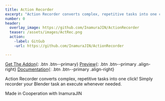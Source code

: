 ```yaml
---
title: Action Recorder
excerpt: "Action Recorder converts complex, repetitive tasks into one click!"
number: 0
header:
  overlay_image: https://github.com/InamuraJIN/ActionRecorder
  teaser: /assets/images/ActRec.png
  action:
    -label: GitGub
    -url: https://github.com/InamuraJIN/ActionRecorder

---
```


<!-- [![Action Recorder](/assets/images/ActRec.png)](https://github.com/InamuraJIN/ActionRecorder) -->

[Get The Addon](https://github.com/InamuraJIN/ActionRecorder/releases/latest){: .btn .btn--primary}  [Preview](https://youtu.be/OA0vjP7D4Ec){: .btn .btn--primary .align-right} [Documentation](https://inamurajin.wixsite.com/website/post/tutorial_readme_en){: .btn .btn--primary .align-right}

Action Recorder converts complex, repetitive tasks into one click!
Simply recorder your Blender task an execute whenever needed.

Made in Cooperation with InamuraJIN
